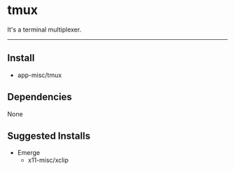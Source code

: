 # tmux

It's a terminal multiplexer.

-------------------------------------------------------------------------------

## Install

- app-misc/tmux

## Dependencies

None

## Suggested Installs

- Emerge
  - x11-misc/xclip

